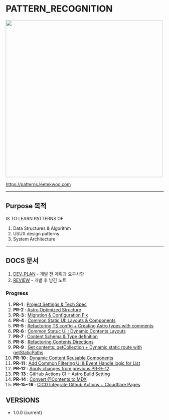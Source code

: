 # PATTERN_RECOGNITION
<img width="500px" src="https://asset.leetekwoo.com/art/pattern-recognition.jpg"/>

https://patterns.leetekwoo.com

---
## Purpose 목적
IS TO LEARN PATTERNS OF
1. Data Structures & Algorithm 
2. UI/UX design patterns
3. System Architecture

---
## DOCS 문서
1. [DEV_PLAN](docs/DEV_PLAN.md) - 개발 전 계획과 요구사항
2. [REVIEW](docs/REVIEW.md) - 개발 후 남긴 노트

### Progress
1. **PR-1** : [Project Settings & Tech Spec](https://github.com/0teklee/pattern-recognition/pull/1)
2. **PR-2** : [Astro Optimized Structure](https://github.com/0teklee/pattern-recognition/pull/2)
3. **PR-3** : [Migration & Configuration Fix](https://github.com/0teklee/pattern-recognition/pull/3)
4. **PR-4** : [Common Static UI: Layouts & Components](https://github.com/0teklee/pattern-recognition/pull/4)
5. **PR-5** : [Refactoring TS config + Creating Astro types with comments](https://github.com/0teklee/pattern-recognition/pull/5)
6. **PR-6** : [Common Statuc UI : Dynamic Contents Layouts](https://github.com/0teklee/pattern-recognition/pull/6)
7. **PR-7** : [Content Schema & Type definition](https://github.com/0teklee/pattern-recognition/pull/7)
8. **PR-8** : [Refactoring Contents Directions](https://github.com/0teklee/pattern-recognition/pull/8)
9. **PR-9** : [Get contents: getCollection + Dynamic static route with getStaticPaths](https://github.com/0teklee/pattern-recognition/pull/9)
10. **PR-10** : [Dynamic Content Reusable Components](https://github.com/0teklee/pattern-recognition/pull/10)
11. **PR-11** : [Add Common Filtering UI & Event Handle logic for List](https://github.com/0teklee/pattern-recognition/pull/11)
12. **PR-12** : [Apply changes from previous PR-9~12](https://github.com/0teklee/pattern-recognition/pull/12)
13. **PR-13** : [GitHub Actions CI + Astro Build Setting](https://github.com/0teklee/pattern-recognition/pull/13)
14. **PR-14** : [Convert @Contents to MDX](https://github.com/0teklee/pattern-recognition/pull/14)
15. **PR-15~16** : [CICD Integrate Github Actions + Cloudflare Pages](https://github.com/0teklee/pattern-recognition/pull/16)

## VERSIONS

- 1.0.0 (current)
